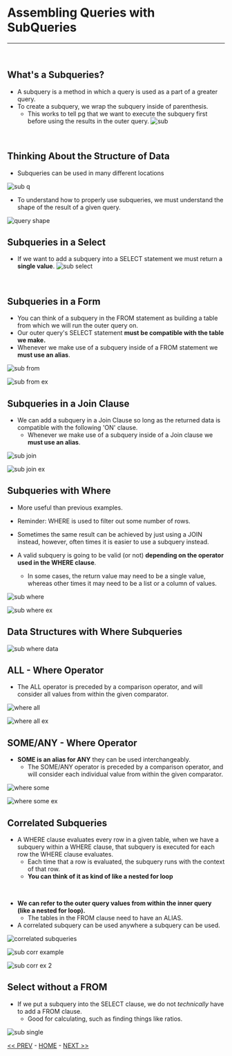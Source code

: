 # Assembling Queries with SubQueries

<hr>
<br>

## What's a Subqueries?

- A subquery is a method in which a query is used as a part of a greater query.
- To create a subquery, we wrap the subquery inside of parenthesis.
  - This works to tell pg that we want to execute the subquery first before using the results in the outer query.
  ![sub](../resources/sub.JPG)
<br>

## Thinking About the Structure of Data

- Subqueries can be used in many different locations

![sub q](../resources/sub_qs.JPG)

- To understand how to properly use subqueries, we must understand the shape of the result of a given query.

![query shape](../resources/query_shape.JPG)
<br>

## Subqueries in a Select

- If we want to add a subquery into a SELECT statement we must return a **single value**.
![sub select](../resources/sub_select.JPG)
<br>

## Subqueries in a Form

- You can think of a subquery in the FROM statement as building a table from which we will run the outer query on.
- Our outer query's SELECT statement **must be compatible with the table we make.**
- Whenever we make use of a subquery inside of a FROM statement we **must use an alias**.

![sub from](../resources/sub_form.JPG)
<br>

![sub from ex](../resources/sub_from_ex.JPG)
<br>

## Subqueries in a Join Clause

- We can add a subquery in a Join Clause so long as the returned data is compatible with the following 'ON' clause.
  - Whenever we make use of a subquery inside of a Join clause we **must use an alias**.
  
![sub join](../resources/sub-join.JPG)
<br>

![sub join ex](../resources/sub_join_ex.JPG)

## Subqueries with Where

- More useful than previous examples.
- Reminder: WHERE is used to filter out some number of rows.
- Sometimes the same result can be achieved by just using a JOIN instead, however, often times it is easier to use a subquery instead.
  <br>

- A valid subquery is going to be valid (or not) **depending on the operator used in the WHERE clause**.
  - In some cases, the return value may need to be a single value, whereas other times it may need to be a list or a column of values.

![sub where](../resources/sub_where.JPG)
<br>

![sub where ex](../resources/sub_where_ex.JPG)
<br>

## Data Structures with Where Subqueries

![sub where data](./../resources/sub_where_data.JPG)
<br>

## ALL - Where Operator

- The ALL operator is preceded by a comparison operator, and will consider all values from within the given comparator. 

![where all](../resources/where_all.JPG)
<br>

![where all ex](../resources/where_all_ex.JPG)
<br>

## SOME/ANY - Where Operator

- **SOME is an alias for ANY** they can be used interchangeably.
  - The SOME/ANY operator is preceded by a comparison operator, and will consider each individual value from within the given comparator. 

![where some](../resources/where_some.JPG)
<br>

![where some ex](../resources/where_some_ex.JPG)
<br>

## Correlated Subqueries

- A WHERE clause evaluates every row in a given table, when we have a subquery within a WHERE clause, that subquery is executed for each row the WHERE clause evaluates.
  - Each time that a row is evaluated, the subquery runs with the context of that row.
  - **You can think of it as kind of like a nested for loop**
<br>

- **We can refer to the outer query values from within the inner query (like a nested for loop).**
  - The tables in the FROM clause need to have an ALIAS.
- A correlated subquery can be used anywhere a subquery can be used.

![correlated subqueries](./../resources/sub_corr.JPG)
<br>

![sub corr example](../resources/sub_corr_ex.JPG)
<br>

![sub corr ex 2](../resources/sub_corr_ex_2.JPG)
<br>

## Select without a FROM

- If we put a subquery into the SELECT clause, we do not *technically* have to add a FROM clause.
  - Good for calculating, such as finding things like ratios.

![sub single](../resources/sub-single.JPG)

[<< PREV](../8_Unions_and_Intersections/index.md) - [HOME](../Frontpage/index.md) - [NEXT >>](../10_Selecting_Distinct_Records/index.md)
